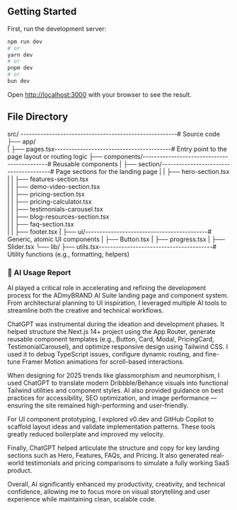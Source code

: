 ## Getting Started

First, run the development server:

```bash
npm run dev
# or
yarn dev
# or
pnpm dev
# or
bun dev
```

Open [http://localhost:3000](http://localhost:3000) with your browser to see the result.

## File Directory


src/ -------------------------------------------------------# Source code
 ├── app/                       
 |    ├── pages.tsx-----------------------------------------# Entry point to the page layout or routing logic
 ├── components/--------------------------------------------# Reusable components
 |       ├── section/---------------------------------------# Page sections for the landing page
 |       |     ├── hero-section.tsx         
 |       |     ├── features-section.tsx          
 |       |     ├── demo-video-section.tsx           
 |       |     ├── pricing-section.tsx         
 |       |     ├── pricing-calculator.tsx             
 |       |     ├── testimonials-carousel.tsx           
 |       |     ├── blog-resources-section.tsx           
 |       |     ├── faq-section.tsx             
 |       |     ├── footer.tsx 
 |       ├── ui/-------------------------------------------# Generic, atomic UI components
 |            ├── Button.tsx 
 |            ├── progress.tsx 
 |            ├── Slider.tsx 
 └── lib/
      ├── utils.tsx----------------------------------------# Utility functions (e.g., formatting, helpers)              





### 🤖 AI Usage Report


AI played a critical role in accelerating and refining the development process for the ADmyBRAND AI Suite landing page and component system. From architectural planning to UI inspiration, I leveraged multiple AI tools to streamline both the creative and technical workflows.

ChatGPT was instrumental during the ideation and development phases. It helped structure the Next.js 14+ project using the App Router, generate reusable component templates (e.g., Button, Card, Modal, PricingCard, TestimonialCarousel), and optimize responsive design using Tailwind CSS. I used it to debug TypeScript issues, configure dynamic routing, and fine-tune Framer Motion animations for scroll-based interactions.

When designing for 2025 trends like glassmorphism and neumorphism, I used ChatGPT to translate modern Dribbble/Behance visuals into functional Tailwind utilities and component styles. AI also provided guidance on best practices for accessibility, SEO optimization, and image performance — ensuring the site remained high-performing and user-friendly.

For UI component prototyping, I explored v0.dev and GitHub Copilot to scaffold layout ideas and validate implementation patterns. These tools greatly reduced boilerplate and improved my velocity.

Finally, ChatGPT helped articulate the structure and copy for key landing sections such as Hero, Features, FAQs, and Pricing. It also generated real-world testimonials and pricing comparisons to simulate a fully working SaaS product.

Overall, AI significantly enhanced my productivity, creativity, and technical confidence, allowing me to focus more on visual storytelling and user experience while maintaining clean, scalable code.

